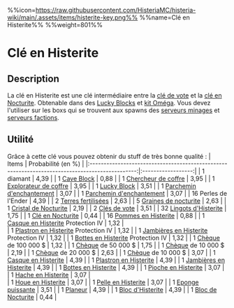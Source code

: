 %%icon=https://raw.githubusercontent.com/HisteriaMC/histeria-wiki/main/.assets/items/histerite-key.png%%
%%name=Clé en Histerite%%
%%weight=801%%

# Clé en Histerite

## Description
La clé en Histerite est une clé intermédiaire entre la [clé de vote](https://histeria.fr/wiki/objets/vote-key) et la [clé en Nocturite](https://histeria.fr/wiki/objets/nocturite-key). Obtenable dans des [Lucky Blocks](https://histeria.fr/wiki/blocs/lucky-block) et [kit Oméga](https://histeria.fr/wiki/récompenses/kits). Vous devez l'utiliser sur les boxs qui se trouvent aux spawns des [serveurs minages](https://histeria.fr/wiki/mondes/minage-servers) et [serveurs factions](https://histeria.fr/wiki/mondes/faction-servers).

## Utilité
Grâce à cette clé vous pouvez obtenir du stuff de très bonne qualité :
| Items                                                                                           | Probabilité (en %) |
|:-----------------------------------------------------------------------------------------------:|:------------------:|
| 1 diamant                                                                                       | 4,39               |
| 1 [Cave Block](https://histeria.fr/wiki/blocs/cave-block)                                       | 0,88               |
| 1 [Chercheur de coffre](https://histeria.fr/wiki/objets/chest-finder)                         | 3,95               |
| 1 [Explorateur de coffre](https://histeria.fr/wiki/objets/chest-explorer)                        | 3,95               |
| 1 [Lucky Block](https://histeria.fr/wiki/blocs/lucky-block)                                     | 3,51               |
| 1 [Parchemin d'enchantement](https://histeria.fr/wiki/objets/forge-note)                                       | 3,07               |
| 1 [Parchemin d'enchantement](https://histeria.fr/wiki/objets/forge-note)                                       | 3,07               |
| 16 Perles de l'Ender                                                                            | 4,39               |
| 2 [Terres fertilisées](https://histeria.fr/wiki/blocs/fertilized-dirt)                          | 2,63               |
| 5 [Graines de nocturite](https://histeria.fr/wiki/objets/nocturite-seed)                        | 2,63               |
| 1 [Cristal de Nocturite](https://histeria.fr/wiki/objets/nocturite-crystal)                     | 2,19               |
| 2 [Clés de vote](https://histeria.fr/wiki/objets/vote-key)                                      | 3,51               |
| 32 [Lingots d'Histerite](https://histeria.fr/wiki/objets/histerite-ingot)                       | 1,75               |
| 1 [Clé en Nocturite](https://histeria.fr/wiki/objets/nocturite-key)                             | 0,44               |
| 16 [Pommes en Histerite](https://histeria.fr/wiki/objets/histerite-apple)                       | 0,88               |
| 1 [Casque en Histerite](https://histeria.fr/wiki/armures/histerite-helmet) Protection IV        | 1,32               |                
| 1 [Plastron en Histerite](https://histeria.fr/wiki/armures/histerite-chestplate) Protection IV  | 1,32               |
| 1 [Jambières en Histerite](https://histeria.fr/wiki/armures/histerite-leggings) Protection IV   | 1,32               |
| 1 [Bottes en Histerite](https://histeria.fr/wiki/armures/histerite-boots) Protection IV         | 1,32               |
| 1 [Chèque](https://histeria.fr/wiki/objets/bank-note) de 100 000 $                    | 1,32               |
| 1 [Chèque](https://histeria.fr/wiki/objets/bank-note) de 50 000 $                     | 1,75               |
| 1 [Chèque](https://histeria.fr/wiki/objets/bank-note) de 10 000 $                     | 2,19               |
| 1 [Chèque](https://histeria.fr/wiki/objets/bank-note) de 20 000 $                     | 2,63               |
| 1 [Chèque](https://histeria.fr/wiki/objets/bank-note) de 10 000 $                     | 3,07               |
| 1 [Casque en Histerite](https://histeria.fr/wiki/armures/histerite-helmet)                      | 4,39               |
| 1 [Plastron en Histerite](https://histeria.fr/wiki/armures/histerite-chestplate)                | 4,39               |
| 1 [Jambières en Histerite](https://histeria.fr/wiki/armures/histerite-leggings)                 | 4,39               |
| 1 [Bottes en Histerite](https://histeria.fr/wiki/armures/histerite-boots)                       | 4,39               |
| 1 [Pioche en Histerite](https://histeria.fr/wiki/outils/histerite-pickaxe)                      | 3,07               |
| 1 [Hache en Histerite](https://histeria.fr/wiki/outils/histerite-axe)                           | 3,07               |               
| 1 [Houe en Histerite](https://histeria.fr/wiki/outils/histerite-hoe)                            | 3,07               |
| 1 [Pelle en Histerite](https://histeria.fr/wiki/outils/histerite-shovel)                        | 3,07               |
| 1 [Eponge puissante](https://histeria.fr/wiki/objets/sponger)                                   | 3,51               |
| 1 [Planeur](https://histeria.fr/wiki/objets/hang-glider)                                             | 4,39               |
| 1 [Bloc d'Histerite](https://histeria.fr/wiki/blocs/histerite-block)                           | 4,39               |
| 1 [Bloc de Nocturite](https://histeria.fr/wiki/blocs/nocturite-block)                           | 0,44               |
